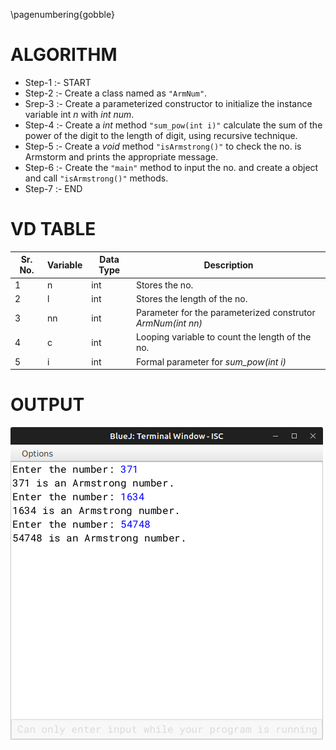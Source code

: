 \pagenumbering{gobble}

# ALGORITHM

- Step-1 :- START
- Step-2 :- Create a class named as `"ArmNum"`.
- Srep-3 :- Create a parameterized constructor to initialize the instance variable int *n* with *int num*.
- Step-4 :- Create a *int* method `"sum_pow(int i)"` calculate the sum of the power of the digit to the length of digit, using recursive technique.
- Step-5 :- Create a *void* method `"isArmstrong()"` to check the no. is Armstorm and prints the appropriate message.
- Step-6 :- Create the `"main"` method to input the no. and create a object and call `"isArmstrong()"` methods.
- Step-7 :- END

# VD TABLE

| Sr. No. | Variable | Data Type | Description |
| --- | --- | --- | --- |
| 1 | n | int | Stores the no. |
| 2 | l | int | Stores the length of the no. |
| 3 | nn | int | Parameter for the parameterized construtor *ArmNum(int nn)* |
| 4 | c | int | Looping variable to count the length of the no. |
| 5 | i | int | Formal parameter for *sum_pow(int i)* |

# OUTPUT


![](output.png)
